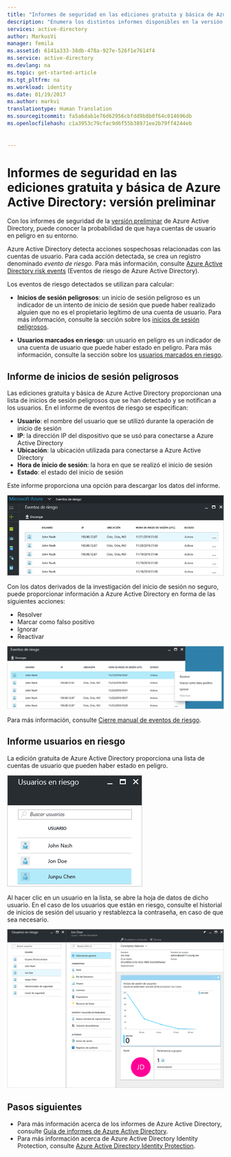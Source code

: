 ```yaml
---
title: "Informes de seguridad en las ediciones gratuita y básica de Azure Active Directory: versión preliminar | Microsoft Docs"
description: "Enumera los distintos informes disponibles en la versión preliminar de Azure Active Directory."
services: active-directory
author: MarkusVi
manager: femila
ms.assetid: 6141a333-38db-478a-927e-526f1e7614f4
ms.service: active-directory
ms.devlang: na
ms.topic: get-started-article
ms.tgt_pltfrm: na
ms.workload: identity
ms.date: 01/19/2017
ms.author: markvi
translationtype: Human Translation
ms.sourcegitcommit: fa5a6dab1e76d62956cbfdd9b8b0f64c014696db
ms.openlocfilehash: c1a3953c79cfac9d6f55b38971ee2b79ff4244eb


---
```

# <a name="security-reporting-in-the-azure-active-directory-free-and-basic-edition---preview"></a>Informes de seguridad en las ediciones gratuita y básica de Azure Active Directory: versión preliminar

Con los informes de seguridad de la [versión preliminar](active-directory-preview-explainer.md) de Azure Active Directory, puede conocer la probabilidad de que haya cuentas de usuario en peligro en su entorno. 

Azure Active Directory detecta acciones sospechosas relacionadas con las cuentas de usuario. Para cada acción detectada, se crea un registro denominado *evento de riesgo*. Para más información, consulte [Azure Active Directory risk events](active-directory-identity-protection-risk-events.md) (Eventos de riesgo de Azure Active Directory). 

Los eventos de riesgo detectados se utilizan para calcular:

- **Inicios de sesión peligrosos**: un inicio de sesión peligroso es un indicador de un intento de inicio de sesión que puede haber realizado alguien que no es el propietario legítimo de una cuenta de usuario. Para más información, consulte la sección sobre los [inicios de sesión peligrosos](active-directory-identityprotection.md#risky-sign-ins). 

- **Usuarios marcados en riesgo**: un usuario en peligro es un indicador de una cuenta de usuario que puede haber estado en peligro. Para más información, consulte la sección sobre los [usuarios marcados en riesgo](active-directory-identityprotection.md#users-flagged-for-risk).  


## <a name="risky-sign-ins-report"></a>Informe de inicios de sesión peligrosos

Las ediciones gratuita y básica de Azure Active Directory proporcionan una lista de inicios de sesión peligrosos que se han detectado y se notifican a los usuarios. En el informe de eventos de riesgo se especifican:

- **Usuario**: el nombre del usuario que se utilizó durante la operación de inicio de sesión
- **IP**: la dirección IP del dispositivo que se usó para conectarse a Azure Active Directory
- **Ubicación**: la ubicación utilizada para conectarse a Azure Active Directory
- **Hora de inicio de sesión**: la hora en que se realizó el inicio de sesión
- **Estado**: el estado del inicio de sesión

Este informe proporciona una opción para descargar los datos del informe.

![Informes](./media/active-directory-reporting-security-azure-portal-free-basic/01.png)

Con los datos derivados de la investigación del inicio de sesión no seguro, puede proporcionar información a Azure Active Directory en forma de las siguientes acciones:

- Resolver
- Marcar como falso positivo
- Ignorar
- Reactivar

![Informes](./media/active-directory-reporting-security-azure-portal-free-basic/21.png)

Para más información, consulte [Cierre manual de eventos de riesgo](active-directory-identityprotection.md#closing-risk-events-manually).


## <a name="users-at-risk-report"></a>Informe usuarios en riesgo

La edición gratuita de Azure Active Directory proporciona una lista de cuentas de usuario que pueden haber estado en peligro. 


![Informes](./media/active-directory-reporting-security-azure-portal-free-basic/03.png)

Al hacer clic en un usuario en la lista, se abre la hoja de datos de dicho usuario.
En el caso de los usuarios que están en riesgo, consulte el historial de inicios de sesión del usuario y restablezca la contraseña, en caso de que sea necesario.

![Informes](./media/active-directory-reporting-security-azure-portal-free-basic/46.png)



## <a name="next-steps"></a>Pasos siguientes

- Para más información acerca de los informes de Azure Active Directory, consulte [Guía de informes de Azure Active Directory](active-directory-reporting-guide.md).
- Para más información acerca de Azure Active Directory Identity Protection, consulte [Azure Active Directory Identity Protection](active-directory-identityprotection.md).




<!--HONumber=Jan17_HO3-->


